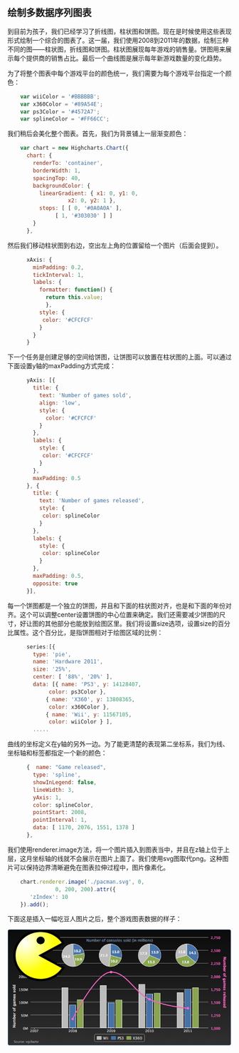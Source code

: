 ## 绘制多数据序列图表

到目前为孩子，我们已经学习了折线图，柱状图和饼图。现在是时候使用这些表现形式绘制一个综合的图表了。这一届，我们使用2008到2011年的数据，绘制三种不同的图——柱状图，折线图和饼图。柱状图展现每年游戏的销售量。饼图用来展示每个提供商的销售占比。最后一个曲线图是展示每年新游戏数量的变化趋势。

为了将整个图表中每个游戏平台的颜色统一，我们需要为每个游戏平台指定一个颜色：
```javascript
    var wiiColor = '#BBBBBB';
    var x360Color = '#89A54E';
    var ps3Color = '#4572A7';
    var splineColor = '#FF66CC';
```

我们稍后会美化整个图表。首先，我们为背景铺上一层渐变颜色：
```javascript
    var chart = new Highcharts.Chart({
      chart: {
        renderTo: 'container',        
        borderWidth: 1,
        spacingTop: 40,
        backgroundColor: {
          linearGradient: { x1: 0, y1: 0, 
                   x2: 0, y2: 1 },
          stops: [ [ 0, '#0A0A0A' ],
               [ 1, '#303030' ] ]
        }
      },
```

然后我们移动柱状图到右边，空出左上角的位置留给一个图片（后面会提到）。

```javascript
      xAxis: {
        minPadding: 0.2,
        tickInterval: 1,
        labels: {
          formatter: function() {            
            return this.value;
            },  
          style: {
           color: '#CFCFCF'
          } 
        }
      }
```

下一个任务是创建足够的空间给饼图，让饼图可以放置在柱状图的上面。可以通过下面设置y轴的maxPadding方式完成：

```javascript
      yAxis: [{
        title: {
          text: 'Number of games sold',
          align: 'low',
          style: {           
            color: '#CFCFCF'
          }
        },
        labels: {
          style: {
           color: '#CFCFCF'
          }
        },
        maxPadding: 0.5
      }, {
        title: {
          text: 'Number of games released',
          style: {           
           color: splineColor
          } 
        },
        labels: {
          style: {
           color: splineColor
          } 
        },
        maxPadding: 0.5,
        opposite: true
      }],
```

每一个饼图都是一个独立的饼图，并且和下面的柱状图对齐，也是和下面的年份对齐。这个可以调整center设置饼图的中心位置来确定。我们还需要减少饼图的尺寸，好让图的其他部分也能放到绘图区里。我们将设置size选项，设置size的百分比属性。这个百分比，是指饼图相对于绘图区域的比例：

```javascript
      series:[{
        type: 'pie',
        name: 'Hardware 2011',
        size: '25%',
        center: [ '88%', '20%' ],
        data: [{ name: 'PS3', y: 14128407, 
             color: ps3Color }, 
            { name: 'X360', y: 13808365, 
             color: x360Color }, 
            { name: 'Wii', y: 11567105, 
             color: wiiColor } ],
        .....
```

曲线的坐标定义在y轴的另外一边。为了能更清楚的表现第二坐标系，我们为线、坐标轴和标签都指定一个新的颜色：
```javascript
      {  name: "Game released",
        type: 'spline',
        showInLegend: false,
        lineWidth: 3,
        yAxis: 1,
        color: splineColor,
        pointStart: 2008, 
        pointInterval: 1,
        data: [ 1170, 2076, 1551, 1378 ]
      }, 
```

我们使用renderer.image方法，将一个图片插入到图表当中，并且在z轴上位于上层，这月坐标轴的线就不会展示在图片上面了。我们使用svg图取代png。这种图片可以保持边界清晰避免在图表拉伸过程中，图片像素化。

```javascript
    chart.renderer.image('./pacman.svg', 0,
               0, 200, 200).attr({
       'zIndex': 10 
    }).add();
```

下面这是插入一幅吃豆人图片之后，整个游戏图表数据的样子：

![image](images/05_07.png)
